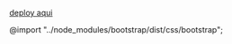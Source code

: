 <a href="https://vandalit.github.io/Bootcamp-FrontEnd-TD-2024-DL-g12/Modulo_03/23_Mi-primer-portafolio/index.html">deploy aqui</a>



@import "../node_modules/bootstrap/dist/css/bootstrap";